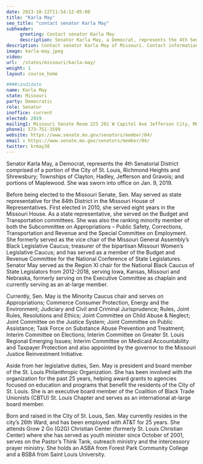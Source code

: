 ```yaml
---
date: 2023-10-22T11:54:12-05:00
title: "Karla May"
seo_title: "contact senator Karla May"
subheader:
     greeting: Contact senator Karla May
     description: Senator Karla May, a Democrat, represents the 4th Senatorial District comprised of a portion of the City of St. Louis, Richmond Heights and Shrewsbury; Townships of Clayton, Hadley, Jefferson and Gravois; and portions of Maplewood. She was sworn into office on Jan. 9, 2019.
description: Contact senator Karla May of Missouri. Contact information for Karla May includes email address, phone number, and mailing address.
image: karla-may.jpeg
video:
url:  /states/missouri/karla-may/
weight: 1
layout: course_home

####candidate
name: Karla May
state: Missouri
party: Democratic
role: Senator
inoffice: current
elected: 2019
mailing1: Missouri Senate Room 225 201 W Capitol Ave Jefferson City, MO 65101
phone1: 573-751-3599
website: https://www.senate.mo.gov/senators/member/04/
email : https://www.senate.mo.gov/senators/member/04/
twitter: krmay38
---
```


Senator Karla May, a Democrat, represents the 4th Senatorial District comprised of a portion of the City of St. Louis, Richmond Heights and Shrewsbury; Townships of Clayton, Hadley, Jefferson and Gravois; and portions of Maplewood. She was sworn into office on Jan. 9, 2019.

Before being elected to the Missouri Senate, Sen. May served as state representative for the 84th District in the Missouri House of Representatives. First elected in 2010, she served eight years in the Missouri House. As a state representative, she served on the Budget and Transportation committees. She was also the ranking minority member of both the Subcommittee on Appropriations – Public Safety, Corrections, Transportation and Revenue and the Special Committee on Employment. She formerly served as the vice chair of the Missouri General Assembly’s Black Legislative Caucus; treasurer of the bipartisan Missouri Women’s Legislative Caucus; and has served as a member of the Budget and Revenue Committee for the National Conference of State Legislatures. Senator May served as the Region XI chair for the National Black Caucus of State Legislators from 2012-2018, serving Iowa, Kansas, Missouri and Nebraska, formerly serving on the Executive Committee as chaplain and currently serving as an at-large member.

Currently, Sen. May is the Minority Caucus chair and serves on Appropriations; Commerce Consumer Protection, Energy and the Environment; Judiciary and Civil and Criminal Jurisprudence; Rules, Joint Rules, Resolutions and Ethics; Joint Committee on Child Abuse & Neglect; Joint Committee on the Justice System; Joint Committee on Public Assistance; Task Force on Substance Abuse Prevention and Treatment; Interim Committee on Elections; Interim Committee on Greater St. Louis Regional Emerging Issues; Interim Committee on Medicaid Accountability and Taxpayer Protection and also appointed by the governor to the Missouri Justice Reinvestment Initiative.

Aside from her legislative duties, Sen. May is president and board member of the St. Louis Philanthropic Organization. She has been involved with the organization for the past 25 years, helping award grants to agencies focused on education and programs that benefit the residents of the City of St. Louis. She is an executive board member of the Coalition of Black Trade Unionists (CBTU) St. Louis Chapter and serves as an international at-large board member.

Born and raised in the City of St. Louis, Sen. May currently resides in the city’s 26th Ward, and has been employed with AT&T for 25 years. She attends Grow 2 Go (G2G) Christian Center (formerly St. Louis Christian Center) where she has served as youth minister since October of 2001, serves on the Pastor’s Think Tank, outreach ministry and the intercessory prayer ministry. She holds an ASBA from Forest Park Community College and a BSBA from Saint Louis University.
